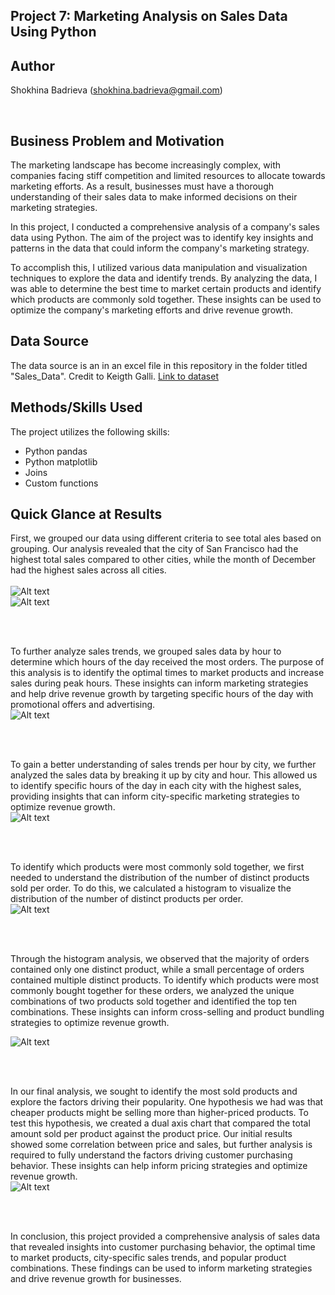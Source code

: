 ## Project 7: Marketing Analysis on Sales Data Using Python 

## Author
Shokhina Badrieva (shokhina.badrieva@gmail.com)

<br>

## Business Problem and Motivation
The marketing landscape has become increasingly complex, with companies facing stiff competition and limited resources to allocate towards marketing efforts. As a result, businesses must have a thorough understanding of their sales data to make informed decisions on their marketing strategies.

In this project, I conducted a comprehensive analysis of a company's sales data using Python. The aim of the project was to identify key insights and patterns in the data that could inform the company's marketing strategy.

To accomplish this, I utilized various data manipulation and visualization techniques to explore the data and identify trends. By analyzing the data, I was able to determine the best time to market certain products and identify which products are commonly sold together. These insights can be used to optimize the company's marketing efforts and drive revenue growth.


## Data Source
The data source is an in an excel file in this repository in the folder titled "Sales_Data". Credit to Keigth Galli. [Link to dataset](https://github.com/KeithGalli/Pandas-Data-Science-Tasks)


## Methods/Skills Used
The project utilizes the following skills:

* Python pandas
* Python matplotlib
* Joins
* Custom functions


## Quick Glance at Results
First, we grouped our data using different criteria to see total ales based on grouping. Our analysis revealed that the city of San Francisco had the highest total sales compared to other cities, while the month of December had the highest sales across all cities.
<br>
<br>
![Alt text](Images/Sales_Per_City.jpg "Sales Per City")
<br>
![Alt text](Images/Sales_Per_Month.jpg "Sales Per Month")

<br>
<br>

To further analyze sales trends, we grouped sales data by hour to determine which hours of the day received the most orders. The purpose of this analysis is to identify the optimal times to market products and increase sales during peak hours. These insights can inform marketing strategies and help drive revenue growth by targeting specific hours of the day with promotional offers and advertising.
<br>
![Alt text](Images/Orders_Per_Hour.jpg "Orders Per Hour")

<br>
<br>

To gain a better understanding of sales trends per hour by city, we further analyzed the sales data by breaking it up by city and hour. This allowed us to identify specific hours of the day in each city with the highest sales, providing insights that can inform city-specific marketing strategies to optimize revenue growth.
<br>
![Alt text](Images/Orders_Per_Hour_City.jpg "Orders Per Hour City")

<br>
<br>

To identify which products were most commonly sold together, we first needed to understand the distribution of the number of distinct products sold per order. To do this, we calculated a histogram to visualize the distribution of the number of distinct products per order.
<br>
![Alt text](Images/Distinct_Items_Per_Order.jpg "Histogram")

<br>
<br> 

Through the histogram analysis, we observed that the majority of orders contained only one distinct product, while a small percentage of orders contained multiple distinct products. To identify which products were most commonly bought together for these orders, we analyzed the unique combinations of two products sold together and identified the top ten combinations. These insights can inform cross-selling and product bundling strategies to optimize revenue growth.
<br>

![Alt text](Images/Items_Sold_Together.jpg "Items Sold Together")

<br>
<br>

In our final analysis, we sought to identify the most sold products and explore the factors driving their popularity. One hypothesis we had was that cheaper products might be selling more than higher-priced products. To test this hypothesis, we created a dual axis chart that compared the total amount sold per product against the product price. Our initial results showed some correlation between price and sales, but further analysis is required to fully understand the factors driving customer purchasing behavior. These insights can help inform pricing strategies and optimize revenue growth.
<br>
![Alt text](Images/Total_Orders_vs_Price_Per_Product.jpg "Product Sold vs Price")

<br>
<br>

In conclusion, this project provided a comprehensive analysis of sales data that revealed insights into customer purchasing behavior, the optimal time to market products, city-specific sales trends, and popular product combinations. These findings can be used to inform marketing strategies and drive revenue growth for businesses.

